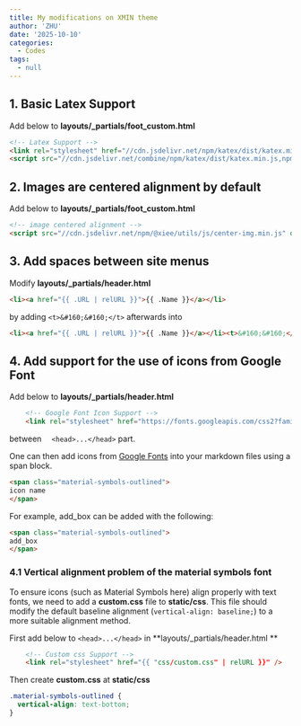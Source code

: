 ```yaml
---
title: My modifications on XMIN theme
author: 'ZHU'
date: '2025-10-10'
categories:
  - Codes
tags:
  - null
---
```

## 1. Basic Latex Support
Add below to **layouts/_partials/foot_custom.html**

```html
<!-- Latex Support -->
<link rel="stylesheet" href="//cdn.jsdelivr.net/npm/katex/dist/katex.min.css">
<script src="//cdn.jsdelivr.net/combine/npm/katex/dist/katex.min.js,npm/katex/dist/contrib/auto-render.min.js,npm/@xiee/utils/js/render-katex.js" defer></script>
```

## 2. Images are centered alignment by default

Add below to **layouts/_partials/foot_custom.html**

```html
<!-- image centered alignment -->
<script src="//cdn.jsdelivr.net/npm/@xiee/utils/js/center-img.min.js" defer></script>
```

## 3. Add spaces between site menus

Modify **layouts/_partials/header.html**

```html
<li><a href="{{ .URL | relURL }}">{{ .Name }}</a></li>
```

by adding `<t>&#160;&#160;</t>` afterwards into

```html
<li><a href="{{ .URL | relURL }}">{{ .Name }}</a></li><t>&#160;&#160;</t>
```

## 4. Add support for the use of icons from Google Font

Add below to **layouts/_partials/header.html**

```html
    <!-- Google Font Icon Support -->
    <link rel="stylesheet" href="https://fonts.googleapis.com/css2?family=Material+Symbols+Outlined:opsz,wght,FILL,GRAD@24,400,0,0" />
```

between `  <head>...</head>` part.

One can then add icons from [Google Fonts](https://fonts.google.com/icons) into your markdown files using a span block.

```html
<span class="material-symbols-outlined">
icon name
</span>
```

For example, <span class="material-symbols-outlined">
add_box
</span> can be added with the following:

```html
<span class="material-symbols-outlined">
add_box
</span>
```

### 4.1 Vertical alignment problem of the material symbols font

To ensure icons (such as Material Symbols here) align properly with text fonts, we need to add a **custom.css** file to **static/css**. This file should modify the default baseline alignment (`vertical-align: baseline;`) to a more suitable alignment method.

First add below to `<head>...</head>` in **layouts/_partials/header.html **

```html
    <!-- Custom css Support -->
    <link rel="stylesheet" href="{{ "css/custom.css" | relURL }}" />
```

Then create **custom.css** at **static/css**

```css
.material-symbols-outlined {
  vertical-align: text-bottom;
}
```

